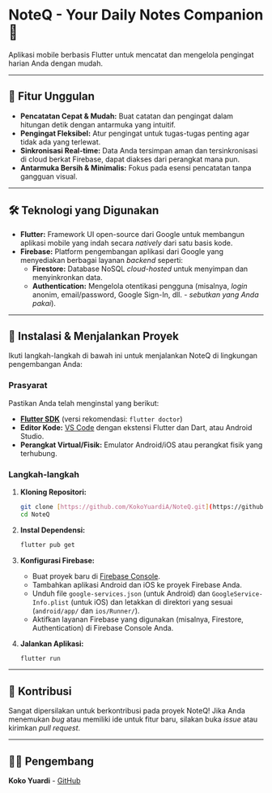 # NoteQ - Your Daily Notes Companion 📝

Aplikasi mobile berbasis Flutter untuk mencatat dan mengelola pengingat harian Anda dengan mudah.

---

## 🌟 Fitur Unggulan

* **Pencatatan Cepat & Mudah:** Buat catatan dan pengingat dalam hitungan detik dengan antarmuka yang intuitif.
* **Pengingat Fleksibel:** Atur pengingat untuk tugas-tugas penting agar tidak ada yang terlewat.
* **Sinkronisasi Real-time:** Data Anda tersimpan aman dan tersinkronisasi di cloud berkat Firebase, dapat diakses dari perangkat mana pun.
* **Antarmuka Bersih & Minimalis:** Fokus pada esensi pencatatan tanpa gangguan visual.

---

## 🛠️ Teknologi yang Digunakan

* **Flutter:** Framework UI open-source dari Google untuk membangun aplikasi mobile yang indah secara *natively* dari satu basis kode.
* **Firebase:** Platform pengembangan aplikasi dari Google yang menyediakan berbagai layanan *backend* seperti:
    * **Firestore:** Database NoSQL *cloud-hosted* untuk menyimpan dan menyinkronkan data.
    * **Authentication:** Mengelola otentikasi pengguna (misalnya, *login* anonim, email/password, Google Sign-In, dll. - *sebutkan yang Anda pakai*).

---

## 🚀 Instalasi & Menjalankan Proyek

Ikuti langkah-langkah di bawah ini untuk menjalankan NoteQ di lingkungan pengembangan Anda:

### Prasyarat

Pastikan Anda telah menginstal yang berikut:

* [**Flutter SDK**](https://flutter.dev/docs/get-started/install) (versi rekomendasi: `flutter doctor`)
* **Editor Kode:** [VS Code](https://code.visualstudio.com/download) dengan ekstensi Flutter dan Dart, atau Android Studio.
* **Perangkat Virtual/Fisik:** Emulator Android/iOS atau perangkat fisik yang terhubung.

### Langkah-langkah

1.  **Kloning Repositori:**
    ```bash
    git clone [https://github.com/KokoYuardiA/NoteQ.git](https://github.com/KokoYuardiA/NoteQ.git)
    cd NoteQ
    ```

2.  **Instal Dependensi:**
    ```bash
    flutter pub get
    ```

3.  **Konfigurasi Firebase:**
    * Buat proyek baru di [Firebase Console](https://console.firebase.google.com/).
    * Tambahkan aplikasi Android dan iOS ke proyek Firebase Anda.
    * Unduh file `google-services.json` (untuk Android) dan `GoogleService-Info.plist` (untuk iOS) dan letakkan di direktori yang sesuai (`android/app/` dan `ios/Runner/`).
    * Aktifkan layanan Firebase yang digunakan (misalnya, Firestore, Authentication) di Firebase Console Anda.

4.  **Jalankan Aplikasi:**
    ```bash
    flutter run
    ```

---

## 🤝 Kontribusi

Sangat dipersilakan untuk berkontribusi pada proyek NoteQ! Jika Anda menemukan *bug* atau memiliki ide untuk fitur baru, silakan buka *issue* atau kirimkan *pull request*.

---

## 🧑‍💻 Pengembang

**Koko Yuardi** - [GitHub](https://github.com/KokoYuardiA)
